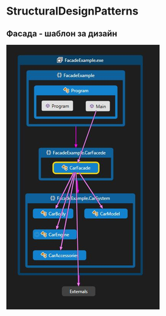 # StructuralDesignPatterns

## Фасада - шаблон за дизайн

![solarized vim](https://github.com/tsvetanmanev/StructuralDesignPatterns/blob/master/FacadeExample/CodeMap-Facade.JPG?raw=truea)
